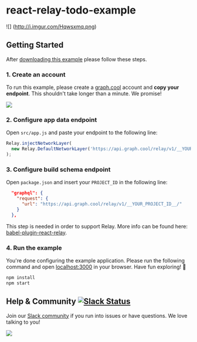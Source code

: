 # react-relay-todo-example

![] (http://i.imgur.com/Hqwsxmq.png)

## Getting Started

After [downloading this example](https://github.com/graphcool-examples/react-relay-todo-example/archive/master.zip) please follow these steps.

### 1. Create an account

To run this example, please create a [graph.cool](http://graph.cool) account and **copy your endpoint**. This shouldn't take longer than a minute. We promise!

![](http://i.imgur.com/ytXDR4B.gif)


### 2. Configure app data endpoint

Open `src/app.js` and paste your endpoint to the following line:

```js
Relay.injectNetworkLayer(
  new Relay.DefaultNetworkLayer('https://api.graph.cool/relay/v1/__YOUR_PROJECT_ID__')
);
```

### 3. Configure build schema endpoint

Open `package.json` and insert your `PROJECT_ID` in the following line:


```json
  "graphql": {
    "request": {
      "url": "https://api.graph.cool/relay/v1/__YOUR_PROJECT_ID__/"
    }
  },
```

This step is needed in order to support Relay. More info can be found here: [babel-plugin-react-relay](https://github.com/graphcool/babel-plugin-react-relay).


### 4. Run the example

You're done configuring the example application. Please run the following command and open [localhost:3000](http://localhost:3000) in your browser. Have fun exploring! 🎉

```sh
npm install
npm start
```


## Help & Community [![Slack Status](https://slack.graph.cool/badge.svg)](https://slack.graph.cool)

Join our [Slack community](http://slack.graph.cool/) if you run into issues or have questions. We love talking to you!

![](http://i.imgur.com/5RHR6Ku.png)
